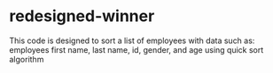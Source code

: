# redesigned-winner
This code is designed to sort a list of employees with data such as: employees first name, last name, id, gender, and age using quick sort algorithm
